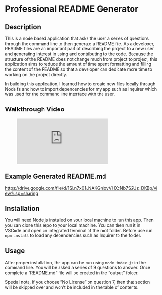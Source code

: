 # Professional README Generator

## Description
This is a node based application that asks the user a series of questions through the command line to then generate a README file. As a developer, README files are an important part of describing the project to a new user and generating interest in using and contributing to the code. Because the structure of the README does not change much from project to project, this application aims to reduce the amount of time spent formatting and filling the content of the README so that a developer can dedicate more time to working on the project directly.

In building this application, I learned how to create new files locally through Node fs and how to import dependencies for my app such as Inquirer which was used for the command line interface with the user.

## Walkthrough Video

<figure class="video_container">
  <iframe src="https://www.youtube.com/embed/Vh3lNQ9EpcA" frameborder="0" allowfullscreen="true"> </iframe>
</figure>

## Example Generated README.md

https://drive.google.com/file/d/1SLn7x01JNAKGniovVHXcNb7S2Uz_DKBp/view?usp=sharing 

## Installation
You will need Node.js installed on your local machine to run this app.
Then you can clone this repo to your local machine.
You can then run it in VSCode and open an integrated terminal of the root folder.
Before use run `npm install` to load any dependencies such as Inquirer to the folder.

## Usage
After proper installation, the app can be run using `node index.js` in the command line.
You will be asked a series of 9 questions to answer.
Once complete a “README.md” file will be created in the “output” folder.

Special note, if you choose “No License” on question 7, then that section will be skipped over and won’t be included in the table of contents.
